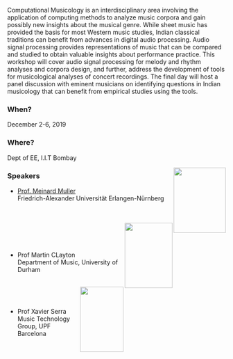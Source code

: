 Computational Musicology is an interdisciplinary area involving the application of computing methods to analyze music corpora and gain possibly new insights about the musical genre.  While sheet music has provided the basis for most Western music studies, Indian classical traditions can benefit from advances in digital audio processing.  Audio signal processing provides representations of music that can be compared and studied to obtain valuable insights about performance practice. This workshop will cover audio signal processing for melody and rhythm analyses and corpora design, and further, address the development of tools for musicological analyses of concert recordings. The final day will host a panel discussion with eminent musicians on identifying questions in Indian musicology that can benefit from empirical studies using the tools.

### When?
December 2-6, 2019

### Where?
Dept of EE, I.I.T Bombay

<img src="https://www.audiolabs-erlangen.de/thumbs/portrait-1ab656c0f02e88d65baab15492175195.jpg" alt="" height="150" width="120" align="right"/>

### Speakers
* <a href="https://www.audiolabs-erlangen.de/fau/professor/mueller">Prof. Meinard Muller</a>  
Friedrich-Alexander Universität Erlangen-Nürnberg  
 <br/><br/>  
 <img src="https://www.dur.ac.uk/images/music/Staffmugshots/martin_clayton.jpg" alt="" height="150" width="110" align="right"/>  
 <br/><br/><br/>  
 
* Prof Martin CLayton  
Department of Music, University of Durham
 <br/><br/> 
 <img src="https://upload.wikimedia.org/wikipedia/commons/7/7d/Xavier_Serra_1%2C_Music_Hack_Day_Barcelona_2012.jpg" alt="" height="150" width="100" align="right"/>
 <br/><br/>  
 
* Prof Xavier Serra  
Music Technology Group, UPF Barcelona
